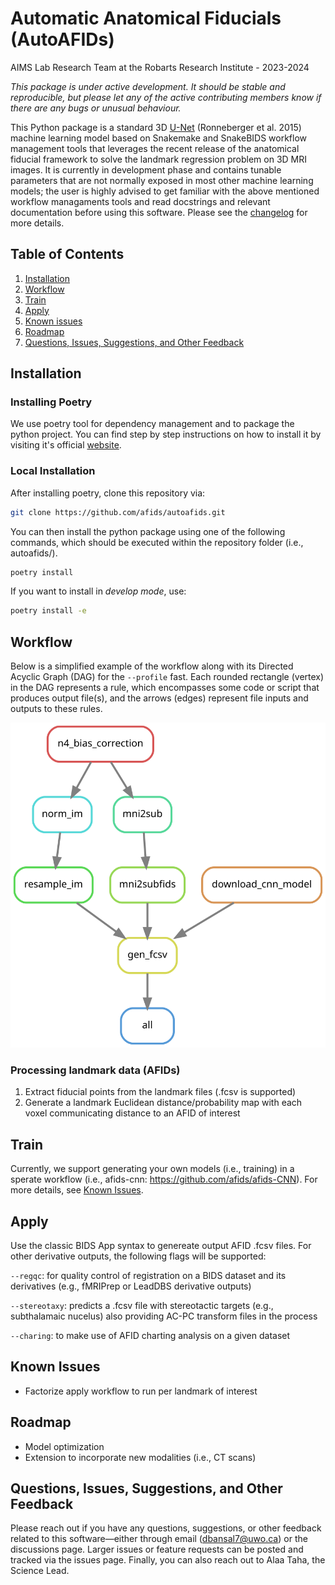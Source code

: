 # Automatic Anatomical Fiducials (AutoAFIDs)
AIMS Lab Research Team at the Robarts Research Institute - 2023-2024

*This package is under active development. It should be stable and reproducible, but please let any of the active contributing members know if there are any bugs or unusual behaviour.*

This Python package is a standard 3D [U-Net](https://arxiv.org/abs/1505.04597) (Ronneberger et al. 2015) machine learning model based on Snakemake and SnakeBIDS workflow management tools that leverages the recent release of the anatomical fiducial framework to solve the landmark regression problem on 3D MRI images. It is currently in development phase and contains tunable parameters that are not normally exposed in most other machine learning models; the user is highly advised to get familiar with the above mentioned workflow managaments tools and read docstrings and relevant documentation before using this software. Please see the [changelog](CHANGELOG.md) for more details. 

## Table of Contents
1. [Installation](#installation)
2. [Workflow](#workflow)
2. [Train](#train)
3. [Apply](#apply)
4. [Known issues](#known-issues)
5. [Roadmap](#roadmap)
6. [Questions, Issues, Suggestions, and Other Feedback](#questions--issues)

## Installation 

### Installing Poetry
We use poetry tool for dependency management and to package the python project. You can find step by step instructions on how to install it by visiting it's official [website](https://python-poetry.org/docs/).

### Local Installation

After installing poetry, clone this repository via:

```bash
git clone https://github.com/afids/autoafids.git
```

You can then install the python package using one of the following commands, which should be executed within the repository folder (i.e., autoafids/).

```bash
poetry install
```
If you want to install in _develop mode_, use:

```bash
poetry install -e
```

## Workflow
Below is a simplified example of the workflow along with its Directed Acyclic Graph (DAG) for the `--profile` fast. Each rounded rectangle (vertex) in the DAG represents a rule, which encompasses some code or script that produces output file(s), and the arrows (edges) represent file inputs and outputs to these rules. 

<img src="docs/dag.svg" alt="Workflow DAG" width="600">

### Processing landmark data (AFIDs)
1. Extract fiducial points from the landmark files (.fcsv is supported)
2. Generate a landmark Euclidean distance/probability map with each voxel communicating distance to an AFID of interest

## Train
Currently, we support generating your own models (i.e., training) in a sperate workflow (i.e., afids-cnn: https://github.com/afids/afids-CNN). For more details, see [Known Issues](#known-issues).


## Apply
Use the classic BIDS App syntax to genereate output AFID .fcsv files. For other derivative outputs, the following flags will be supported: 

`--regqc`: for quality control of registration on a BIDS dataset and its derivatives (e.g., fMRIPrep or LeadDBS derivative outputs) 

`--stereotaxy`: predicts a .fcsv file with stereotactic targets (e.g., subthalamaic nucelus) also providing AC-PC transform files in the process 

`--charing`: to make use of AFID charting analysis on a given dataset 
  
## Known Issues
- Factorize apply workflow to run per landmark of interest

## Roadmap

- Model optimization
- Extension to incorporate new modalities (i.e., CT scans)

## Questions, Issues, Suggestions, and Other Feedback
Please reach out if you have any questions, suggestions, or other feedback related to this software—either through email (dbansal7@uwo.ca) or the discussions page. Larger issues or feature requests can be posted and tracked via the issues page. Finally, you can also reach out to Alaa Taha, the Science Lead.
